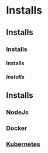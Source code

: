 
# Installs
## Installs
### Installs
#### Installs
##### Installs

## Installs

### NodeJs

### Docker


### [Kubernetes](https://github.com/Roche-Olivier/help.windows10.nodejs.basics/blob/master/install.k8s.md)
